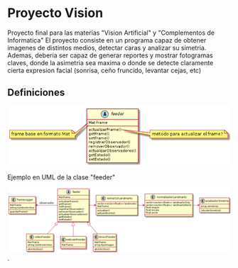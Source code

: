 # Proyecto Vision

Proyecto final para las materias "Vision Artificial" y "Complementos de Informatica"
El proyecto consiste en un programa capaz de obtener imagenes de distintos medios, detectar caras y analizar su simetria. Ademas, deberia ser capaz de generar reportes y mostrar fotogramas claves, donde la asimetria sea maxima o donde se detecte claramente cierta expresion facial (sonrisa, ceño fruncido, levantar cejas, etc)

## Definiciones

![Ejemplo del feeder](/Diagrama/feeder.png)

Ejemplo en UML de la clase "feeder"

![Ejemplo del funcioamiento general](/Diagrama/proyectoVision.png).
